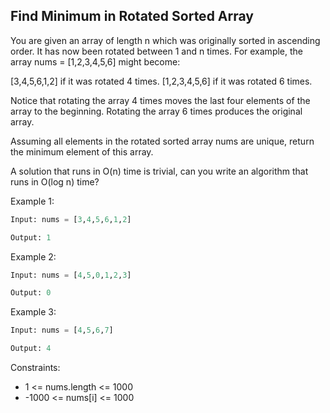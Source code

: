 ## Find Minimum in Rotated Sorted Array

You are given an array of length n which was originally sorted in ascending order. It has now been rotated between 1 and n times. For example, the array nums = [1,2,3,4,5,6] might become:

[3,4,5,6,1,2] if it was rotated 4 times.
[1,2,3,4,5,6] if it was rotated 6 times.

Notice that rotating the array 4 times moves the last four elements of the array to the beginning. Rotating the array 6 times produces the original array.

Assuming all elements in the rotated sorted array nums are unique, return the minimum element of this array.

A solution that runs in O(n) time is trivial, can you write an algorithm that runs in O(log n) time?

Example 1:

```py
Input: nums = [3,4,5,6,1,2]

Output: 1
```

Example 2:

```py
Input: nums = [4,5,0,1,2,3]

Output: 0
```

Example 3:

```py
Input: nums = [4,5,6,7]

Output: 4
```

Constraints:

- 1 <= nums.length <= 1000
- -1000 <= nums[i] <= 1000
